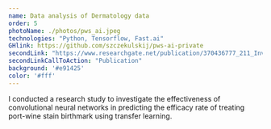 ```yaml
---
name: Data analysis of Dermatology data
order: 5
photoName: ./photos/pws_ai.jpeg
technologies: "Python, Tensorflow, Fast.ai"
GHlink: https://github.com/szczekulskij/pws-ai-private
secondLink: "https://www.researchgate.net/publication/370436777_211_Investigating_the_effectiveness_of_convolutional_neural_networks_in_predicting_the_efficacy_rate_of_treating_port-wine_stain_birthmark"
secondLinkCallToAction: "Publication"
background: '#e91425'
color: '#fff'
---
```


I conducted a research study to investigate the effectiveness of convolutional neural networks in predicting the efficacy rate of treating port-wine stain birthmark using transfer learning.
